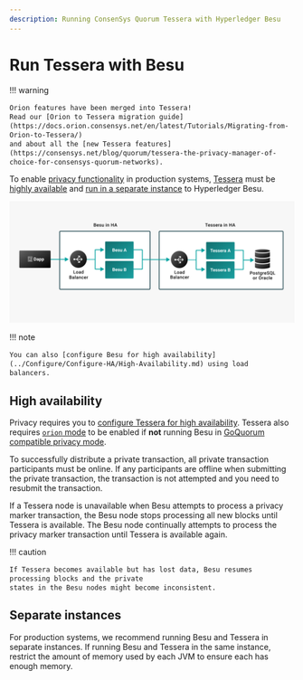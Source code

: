```yaml
---
description: Running ConsenSys Quorum Tessera with Hyperledger Besu
---
```


# Run Tessera with Besu

!!! warning

    Orion features have been merged into Tessera!
    Read our [Orion to Tessera migration guide](https://docs.orion.consensys.net/en/latest/Tutorials/Migrating-from-Orion-to-Tessera/)
    and about all the [new Tessera features](https://consensys.net/blog/quorum/tessera-the-privacy-manager-of-choice-for-consensys-quorum-networks).

To enable [privacy functionality](../../concepts/Privacy/Privacy-Overview.md) in production
systems, [Tessera](https://docs.tessera.consensys.net/) must be [highly available](#high-availability)
and [run in a separate instance](#separate-instances) to Hyperledger Besu.

![Besu-Tessera-High-Availability](../../images/Besu-Tessera-High-Availability.png)

!!! note

    You can also [configure Besu for high availability](../Configure/Configure-HA/High-Availability.md) using load
    balancers.

## High availability

Privacy requires you to [configure Tessera for high availability].
Tessera also requires [`orion` mode](https://docs.tessera.consensys.net/en/stable/HowTo/Configure/Orion-Mode/)
to be enabled if **not** running Besu in [GoQuorum compatible privacy mode](../Use-Privacy/Use-GoQuorum-compatible-privacy.md).

To successfully distribute a private transaction, all private transaction participants must be
online. If any participants are offline when submitting the private transaction, the transaction is
not attempted and you need to resubmit the transaction.

If a Tessera node is unavailable when Besu attempts to process a privacy marker transaction, the
Besu node stops processing all new blocks until Tessera is available. The Besu node continually
attempts to process the privacy marker transaction until Tessera is available again.

!!! caution

    If Tessera becomes available but has lost data, Besu resumes processing blocks and the private
    states in the Besu nodes might become inconsistent.

## Separate instances

For production systems, we recommend running Besu and Tessera in separate instances. If running Besu
and Tessera in the same instance, restrict the amount of memory used by each JVM to ensure each has
enough memory.

<!-- links -->
[configure Tessera for high availability]: https://consensys.net/docs/goquorum//en/stable/configure-and-manage/configure/high-availability/

